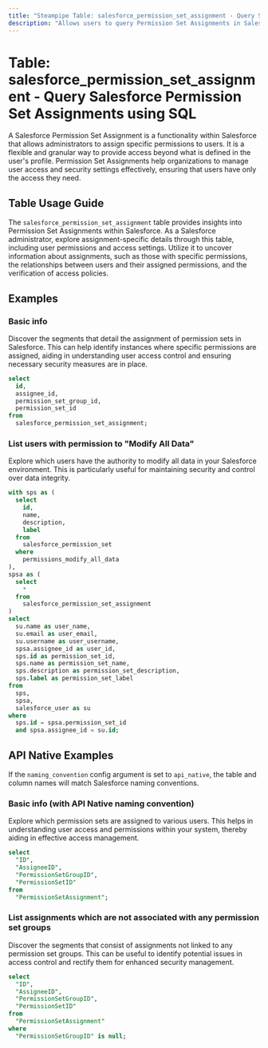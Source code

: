 ```yaml
---
title: "Steampipe Table: salesforce_permission_set_assignment - Query Salesforce Permission Set Assignments using SQL"
description: "Allows users to query Permission Set Assignments in Salesforce, particularly user permissions and access settings, providing insights into user access and security configurations."
---
```


# Table: salesforce_permission_set_assignment - Query Salesforce Permission Set Assignments using SQL

A Salesforce Permission Set Assignment is a functionality within Salesforce that allows administrators to assign specific permissions to users. It is a flexible and granular way to provide access beyond what is defined in the user's profile. Permission Set Assignments help organizations to manage user access and security settings effectively, ensuring that users have only the access they need.

## Table Usage Guide

The `salesforce_permission_set_assignment` table provides insights into Permission Set Assignments within Salesforce. As a Salesforce administrator, explore assignment-specific details through this table, including user permissions and access settings. Utilize it to uncover information about assignments, such as those with specific permissions, the relationships between users and their assigned permissions, and the verification of access policies.

## Examples

### Basic info
Discover the segments that detail the assignment of permission sets in Salesforce. This can help identify instances where specific permissions are assigned, aiding in understanding user access control and ensuring necessary security measures are in place.

```sql
select
  id,
  assignee_id,
  permission_set_group_id,
  permission_set_id
from
  salesforce_permission_set_assignment;
```

### List users with permission to "Modify All Data"
Explore which users have the authority to modify all data in your Salesforce environment. This is particularly useful for maintaining security and control over data integrity.

```sql
with sps as (
  select
    id,
    name,
    description,
    label
  from
    salesforce_permission_set
  where
    permissions_modify_all_data
),
spsa as (
  select
    *
  from
    salesforce_permission_set_assignment
)
select
  su.name as user_name,
  su.email as user_email,
  su.username as user_username,
  spsa.assignee_id as user_id,
  sps.id as permission_set_id,
  sps.name as permission_set_name,
  sps.description as permission_set_description,
  sps.label as permission_set_label
from
  sps,
  spsa,
  salesforce_user as su
where
  sps.id = spsa.permission_set_id
  and spsa.assignee_id = su.id;
```

## API Native Examples

If the `naming_convention` config argument is set to `api_native`, the table and column names will match Salesforce naming conventions.

### Basic info (with API Native naming convention)
Explore which permission sets are assigned to various users. This helps in understanding user access and permissions within your system, thereby aiding in effective access management.

```sql
select
  "ID",
  "AssigneeID",
  "PermissionSetGroupID",
  "PermissionSetID"
from
  "PermissionSetAssignment";
```

### List assignments which are not associated with any permission set groups
Discover the segments that consist of assignments not linked to any permission set groups. This can be useful to identify potential issues in access control and rectify them for enhanced security management.

```sql
select
  "ID",
  "AssigneeID",
  "PermissionSetGroupID",
  "PermissionSetID"
from
  "PermissionSetAssignment"
where
  "PermissionSetGroupID" is null;
```